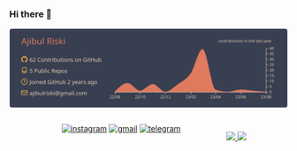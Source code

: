 ### Hi there 👋



![](https://raw.githubusercontent.com/ajieblr/ajieblr/main/profile.svg)


<div style="display: flex; flex-direction: row; justify-content: space-evenly; padding: 12px;">
<div align="left" style="padding: 0 20px;">
    <a href="" target="_blank"><img alt="instagram" src="https://img.shields.io/badge/Instagram-E4405F?style=for-the-badge&logo=instagram&logoColor=white"></a>
    <a href="" target="_blank"><img alt="gmail" src="https://img.shields.io/badge/Gmail-D14836?style=for-the-badge&logo=gmail&logoColor=white"></a>
    <a href="" target="_blank"><img alt="telegram" src="https://img.shields.io/badge/Telegram-2CA5E0?style=for-the-badge&logo=telegram&logoColor=white"></a><br><br>
  </div>

<p align="left">
<a href="https://github.com/ajieblr">
  <img height="180em" src="https://github-readme-stats.vercel.app/api?username=ajieblr&show_icons=true&theme=algolia&include_all_commits=true&count_private=true"/>
  <img height="180em" src="https://github-readme-stats.vercel.app/api/top-langs/?username=ajieblr&layout=donut"/>
</a>
</p>
